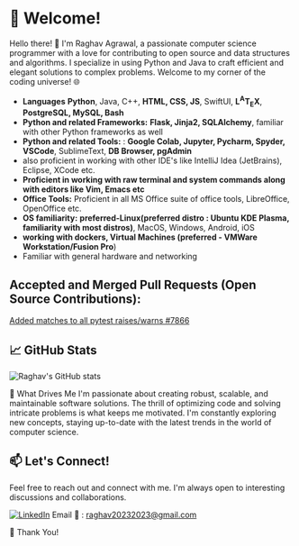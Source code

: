 # 👋 Welcome!

Hello there! 👋 I'm Raghav Agrawal, a passionate computer science programmer with a love for contributing to open source and data structures and algorithms. I specialize in using Python and Java to craft efficient and elegant solutions to complex problems. Welcome to my corner of the coding universe! 🌐
    
- **Languages** **Python**, Java, C++, **HTML, CSS, JS**, SwiftUI, **L<sup>A</sup>T<sub>E</sub>X**, **PostgreSQL, MySQL, Bash**
- **Python and related Frameworks:** **Flask, Jinja2, SQLAlchemy**, familiar with other Python frameworks as well
- **Python and related Tools:** : **Google Colab, Jupyter, Pycharm, Spyder, VSCode**, SublimeText, **DB Browser, pgAdmin**
- also proficient in working with other IDE's like IntelliJ Idea (JetBrains), Eclipse, XCode etc.
- **Proficient in working with raw terminal and system commands along with editors like Vim, Emacs etc**
- **Office Tools:** Proficient in all MS Office suite of office tools, LibreOffice, OpenOffice etc.
- **OS familiarity:** **preferred-Linux(preferred distro : Ubuntu KDE Plasma, familiarity with most distros)**, MacOS, Windows, Android, iOS
- **working with dockers, Virtual Machines (preferred - VMWare Workstation/Fusion Pro**)
- Familiar with general hardware and networking 

## Accepted and Merged Pull Requests (Open Source Contributions):
[Added matches to all pytest raises/warns #7866](https://github.com/sunpy/sunpy/pull/7866)

## 📈 GitHub Stats
![Raghav's GitHub stats](https://github-readme-stats.vercel.app/api?username=raghav20232023&show_icons=true&theme=transparent&show=prs_merged,prs_merged_percentage&show_trophies=false)

🌱 What Drives Me
I'm passionate about creating robust, scalable, and maintainable software solutions. The thrill of optimizing code and solving intricate problems is what keeps me motivated. I'm constantly exploring new concepts, staying up-to-date with the latest trends in the world of computer science.

## 📫 Let's Connect!
Feel free to reach out and connect with me. I'm always open to interesting discussions and collaborations.

[![LinkedIn](https://img.shields.io/badge/LinkedIn-Raghav_Agrawal-blue)](https://www.linkedin.com/in/raghav20232023/)
Email 📧 : raghav20232023@gmail.com

🌟 Thank You!
